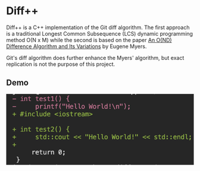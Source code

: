 # Diff++

Diff++ is a C++ implementation of the Git diff algorithm. The first approach is a traditional Longest Common Subsequence (LCS) dynamic programming method O(N x M) while the second is based on the paper [An O(ND) Difference Algorithm and Its Variations](http://www.xmailserver.org/diff2.pdf) by Eugene Myers.


Git's diff algorithm does further enhance the Myers' algorithm, but exact replication is not the purpose of this project.

## Demo
![img](./demo/diff.png)